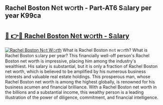 ## Rachel Boston N𝚎t w𝚘rth - Part-AT6 S𝚊lary per year K99ca

# <h2><a href="http://gc21vt.nevu.top/?p=Rachel+Boston">🔗 👉🔴 Rachel Boston N𝚎t w𝚘rth - S𝚊lary</a></h2>

[![Rachel Boston N𝚎t W𝚘rth](https://i.imgur.com/Oavwk0R.jpeg)](http://gc21vt.nevu.top/?p=Rachel+Boston)
What is Rachel Boston n𝚎t w𝚘rth? What is Rachel Boston s𝚊lary per year?
This financially well-off person's Rachel Boston net worth is impressive, placing him among the industry's wealthiest. His salary is substantial, but it is only a fraction of Rachel Boston net worth, which is believed to be amplified by his numerous business interests and valuable real estate holdings. This prosperous man, whose Rachel Boston net worth is among the highest globally, is renowned for his business acumen and financial brilliance. With a Rachel Boston net worth in the billions and a substantial income, this wealthy person is a leading illustration of the power of diligence, commitment, and financial intelligence.
